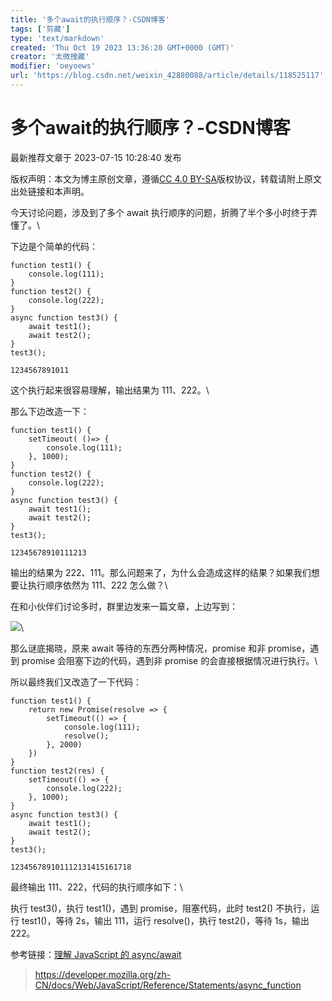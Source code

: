 ```yaml
---
title: '多个await的执行顺序？-CSDN博客'
tags: ['剪藏']
type: 'text/markdown'
created: 'Thu Oct 19 2023 13:36:20 GMT+0000 (GMT)'
creator: '太微搜藏'
modifier: 'oeyoews'
url: 'https://blog.csdn.net/weixin_42880088/article/details/118525117'
---
```


# 多个await的执行顺序？-CSDN博客

最新推荐文章于 2023-07-15 10:28:40 发布

版权声明：本文为博主原创文章，遵循[CC 4.0 BY-SA](http://creativecommons.org/licenses/by-sa/4.0/)版权协议，转载请附上原文出处链接和本声明。

今天讨论问题，涉及到了多个 await 执行顺序的问题，折腾了半个多小时终于弄懂了。\

下边是个简单的代码：

```
function test1() {
	console.log(111);
}
function test2() {
	console.log(222);
}
async function test3() {
	await test1();
	await test2();
}
test3();

1234567891011
```

这个执行起来很容易理解，输出结果为 111、222。\

那么下边改造一下：

```
function test1() {
	setTimeout( ()=> {
		console.log(111);
	}, 1000);
}
function test2() {
	console.log(222);
}
async function test3() {
	await test1();
	await test2();
}
test3();

12345678910111213
```

输出的结果为 222、111。那么问题来了，为什么会造成这样的结果？如果我们想要让执行顺序依然为 111、222 怎么做？\

在和小伙伴们讨论多时，群里边发来一篇文章，上边写到：

![](https://img-blog.csdnimg.cn/20210706171913356.png?x-oss-process=image/watermark,type_ZmFuZ3poZW5naGVpdGk,shadow_10,text_aHR0cHM6Ly9ibG9nLmNzZG4ubmV0L3dlaXhpbl80Mjg4MDA4OA==,size_16,color_FFFFFF,t_70)\

那么谜底揭晓，原来 await 等待的东西分两种情况，promise 和非 promise，遇到 promise 会阻塞下边的代码，遇到非 promise 的会直接根据情况进行执行。\

所以最终我们又改造了一下代码：

```
function test1() {
	return new Promise(resolve => {
        setTimeout(() => {
            console.log(111);
            resolve();
        }, 2000)
    })
}
function test2(res) {
	setTimeout(() => {
	    console.log(222);
	}, 1000);
}
async function test3() {
    await test1();
    await test2();
}
test3();

123456789101112131415161718
```

最终输出 111、222，代码的执行顺序如下：\

执行 test3()，执行 test1()，遇到 promise，阻塞代码，此时 test2() 不执行，运行 test1()，等待 2s，输出 111，运行 resolve()，执行 test2()，等待 1s，输出 222。

参考链接：[理解 JavaScript 的 async/await](https://segmentfault.com/a/1190000007535316)

> <https://developer.mozilla.org/zh-CN/docs/Web/JavaScript/Reference/Statements/async_function>
